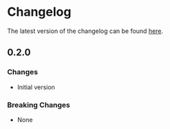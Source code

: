 # Changelog

The latest version of the changelog can be found [here](https://github.com/Azure/bicep-registry-modules/blob/main/avm/res/network/application-gateway-web-application-firewall-policy/CHANGELOG.md).

## 0.2.0

### Changes

- Initial version

### Breaking Changes

- None
